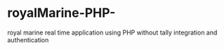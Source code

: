 # royalMarine-PHP-
royal marine real time application using PHP without tally integration and authentication
